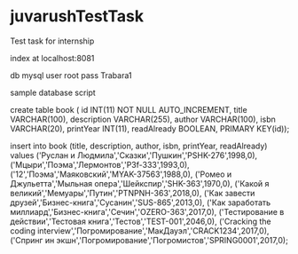 # juvarushTestTask
Test task for internship

index at localhost:8081

db mysql 
user root
pass Trabara1

sample database script

create table book (
id INT(11) NOT NULL AUTO_INCREMENT,
title VARCHAR(100),
description VARCHAR(255),
author VARCHAR(100),
isbn VARCHAR(20),
printYear INT(11),
readAlready BOOLEAN,
PRIMARY KEY(id));


insert into book
(title, description, author, isbn, printYear, readAlready)
values
('Руслан и Людмила','Сказки','Пушкин','PSHK-276',1998,0),
('Мцыри','Поэма','Лермонтов','P3f-333',1993,0),
('12','Поэма','Маяковский','MYAK-37563',1988,0),
('Ромео и Джульетта','Мыльная опера','Шейкспир','SHK-363',1970,0),
('Какой я великий','Мемуары','Путин','PTNPNH-363',2018,0),
('Как завести друзей','Бизнес-книга','Сусанин','SUS-865',2013,0),
('Как заработать миллиард','Бизнес-книга','Сечин','OZERO-363',2017,0),
('Тестирование в действии','Тестовая книга','Тестов','TEST-001',2046,0),
('Cracking the coding interview','Погромирование','МакДауэл','CRACK1234',2017,0),
('Спринг ин экшн','Погромирование','Погромистов','SPRING0001',2017,0);
